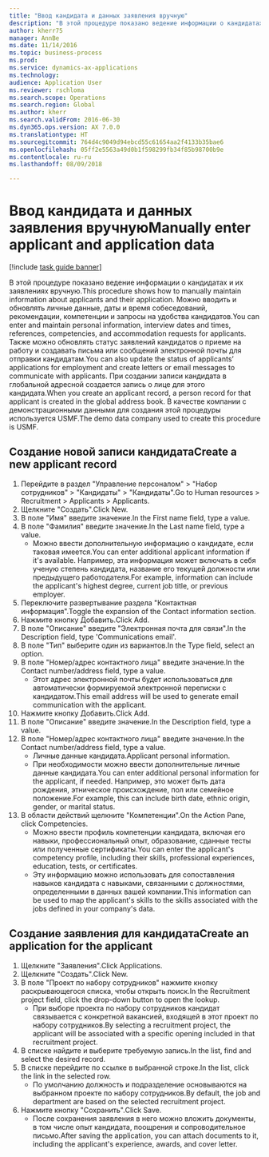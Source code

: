 ```yaml
--- 
title: "Ввод кандидата и данных заявления вручную"
description: "В этой процедуре показано ведение информации о кандидатах и их заявлениях вручную."
author: kherr75
manager: AnnBe
ms.date: 11/14/2016
ms.topic: business-process
ms.prod: 
ms.service: dynamics-ax-applications
ms.technology: 
audience: Application User
ms.reviewer: rschloma
ms.search.scope: Operations
ms.search.region: Global
ms.author: kherr
ms.search.validFrom: 2016-06-30
ms.dyn365.ops.version: AX 7.0.0
ms.translationtype: HT
ms.sourcegitcommit: 764d4c9049d94ebcd55c61654aa2f4133b35bae6
ms.openlocfilehash: 05ff2e5563a49d0b1f598299fb34f85b98700b9e
ms.contentlocale: ru-ru
ms.lasthandoff: 08/09/2018

---
```

# <a name="manually-enter-applicant-and-application-data"></a><span data-ttu-id="debfd-103">Ввод кандидата и данных заявления вручную</span><span class="sxs-lookup"><span data-stu-id="debfd-103">Manually enter applicant and application data</span></span>

[!include [task guide banner](../../includes/task-guide-banner.md)]

<span data-ttu-id="debfd-104">В этой процедуре показано ведение информации о кандидатах и их заявлениях вручную.</span><span class="sxs-lookup"><span data-stu-id="debfd-104">This procedure shows how to manually maintain information about applicants and their application.</span></span>   <span data-ttu-id="debfd-105">Можно вводить и обновлять личные данные, даты и время собеседований, рекомендации, компетенции и запросы на удобства кандидатов.</span><span class="sxs-lookup"><span data-stu-id="debfd-105">You can enter and maintain personal information, interview dates and times, references, competencies, and accommodation requests for applicants.</span></span> <span data-ttu-id="debfd-106">Также можно обновлять статус заявлений кандидатов о приеме на работу и создавать письма или сообщений электронной почты для отправки кандидатам.</span><span class="sxs-lookup"><span data-stu-id="debfd-106">You can also update the status of applicants’ applications for employment and create letters or email messages to communicate with applicants.</span></span> <span data-ttu-id="debfd-107">При создании записи кандидата в глобальной адресной создается запись о лице для этого кандидата.</span><span class="sxs-lookup"><span data-stu-id="debfd-107">When you create an applicant record, a person record for that applicant is created in the global address book.</span></span>       <span data-ttu-id="debfd-108">В качестве компании с демонстрационными данными для создания этой процедуры используется USMF.</span><span class="sxs-lookup"><span data-stu-id="debfd-108">The demo data company used to create this procedure is USMF.</span></span>


## <a name="create-a-new-applicant-record"></a><span data-ttu-id="debfd-109">Создание новой записи кандидата</span><span class="sxs-lookup"><span data-stu-id="debfd-109">Create a new applicant record</span></span>
1. <span data-ttu-id="debfd-110">Перейдите в раздел "Управление персоналом" > "Набор сотрудников" > "Кандидаты" > "Кандидаты".</span><span class="sxs-lookup"><span data-stu-id="debfd-110">Go to Human resources > Recruitment > Applicants > Applicants.</span></span>
2. <span data-ttu-id="debfd-111">Щелкните "Создать".</span><span class="sxs-lookup"><span data-stu-id="debfd-111">Click New.</span></span>
3. <span data-ttu-id="debfd-112">В поле "Имя" введите значение.</span><span class="sxs-lookup"><span data-stu-id="debfd-112">In the First name field, type a value.</span></span>
4. <span data-ttu-id="debfd-113">В поле "Фамилия" введите значение.</span><span class="sxs-lookup"><span data-stu-id="debfd-113">In the Last name field, type a value.</span></span>
    * <span data-ttu-id="debfd-114">Можно ввести дополнительную информацию о кандидате, если таковая имеется.</span><span class="sxs-lookup"><span data-stu-id="debfd-114">You can enter additional applicant information if it's available.</span></span> <span data-ttu-id="debfd-115">Например, эта информация может включать в себя ученую степень кандидата, название его текущей должности или предыдущего работодателя.</span><span class="sxs-lookup"><span data-stu-id="debfd-115">For example, information can include the applicant's highest degree, current job title, or previous employer.</span></span>  
5. <span data-ttu-id="debfd-116">Переключите развертывание раздела "Контактная информация".</span><span class="sxs-lookup"><span data-stu-id="debfd-116">Toggle the expansion of the Contact information section.</span></span>
6. <span data-ttu-id="debfd-117">Нажмите кнопку Добавить.</span><span class="sxs-lookup"><span data-stu-id="debfd-117">Click Add.</span></span>
7. <span data-ttu-id="debfd-118">В поле "Описание" введите "Электронная почта для связи".</span><span class="sxs-lookup"><span data-stu-id="debfd-118">In the Description field, type 'Communications email'.</span></span>
8. <span data-ttu-id="debfd-119">В поле "Тип" выберите один из вариантов.</span><span class="sxs-lookup"><span data-stu-id="debfd-119">In the Type field, select an option.</span></span>
9. <span data-ttu-id="debfd-120">В поле "Номер/адрес контактного лица" введите значение.</span><span class="sxs-lookup"><span data-stu-id="debfd-120">In the Contact number/address field, type a value.</span></span>
    * <span data-ttu-id="debfd-121">Этот адрес электронной почты будет использоваться для автоматически формируемой электронной переписки с кандидатом.</span><span class="sxs-lookup"><span data-stu-id="debfd-121">This email address will be used to generate email communication with the applicant.</span></span>  
10. <span data-ttu-id="debfd-122">Нажмите кнопку Добавить.</span><span class="sxs-lookup"><span data-stu-id="debfd-122">Click Add.</span></span>
11. <span data-ttu-id="debfd-123">В поле "Описание" введите значение.</span><span class="sxs-lookup"><span data-stu-id="debfd-123">In the Description field, type a value.</span></span>
12. <span data-ttu-id="debfd-124">В поле "Номер/адрес контактного лица" введите значение.</span><span class="sxs-lookup"><span data-stu-id="debfd-124">In the Contact number/address field, type a value.</span></span>
    * <span data-ttu-id="debfd-125">Личные данные кандидата.</span><span class="sxs-lookup"><span data-stu-id="debfd-125">Applicant personal information.</span></span>  
    * <span data-ttu-id="debfd-126">При необходимости можно ввести дополнительные личные данные кандидата.</span><span class="sxs-lookup"><span data-stu-id="debfd-126">You can enter additional personal information for the applicant, if needed.</span></span> <span data-ttu-id="debfd-127">Например, это может быть дата рождения, этническое происхождение, пол или семейное положение.</span><span class="sxs-lookup"><span data-stu-id="debfd-127">For example, this can include birth date, ethnic origin, gender, or marital status.</span></span>  
13. <span data-ttu-id="debfd-128">В области действий щелкните "Компетенции".</span><span class="sxs-lookup"><span data-stu-id="debfd-128">On the Action Pane, click Competencies.</span></span>
    * <span data-ttu-id="debfd-129">Можно ввести профиль компетенции кандидата, включая его навыки, профессиональный опыт, образование, сданные тесты или полученные сертификаты.</span><span class="sxs-lookup"><span data-stu-id="debfd-129">You can enter the applicant's competency profile, including their skills, professional experiences, education, tests, or certificates.</span></span>  
    * <span data-ttu-id="debfd-130">Эту информацию можно использовать для сопоставления навыков кандидата с навыками, связанными с должностями, определенными в данных вашей компании.</span><span class="sxs-lookup"><span data-stu-id="debfd-130">This information can be used to map the applicant's skills to the skills associated with the jobs defined in your company's data.</span></span>   

## <a name="create-an-application-for-the-applicant"></a><span data-ttu-id="debfd-131">Создание заявления для кандидата</span><span class="sxs-lookup"><span data-stu-id="debfd-131">Create an application for the applicant</span></span>
1. <span data-ttu-id="debfd-132">Щелкните "Заявления".</span><span class="sxs-lookup"><span data-stu-id="debfd-132">Click Applications.</span></span>
2. <span data-ttu-id="debfd-133">Щелкните "Создать".</span><span class="sxs-lookup"><span data-stu-id="debfd-133">Click New.</span></span>
3. <span data-ttu-id="debfd-134">В поле "Проект по набору сотрудников" нажмите кнопку раскрывающегося списка, чтобы открыть поиск.</span><span class="sxs-lookup"><span data-stu-id="debfd-134">In the Recruitment project field, click the drop-down button to open the lookup.</span></span>
    * <span data-ttu-id="debfd-135">При выборе проекта по набору сотрудников кандидат связывается с конкретной вакансией, входящей в этот проект по набору сотрудников.</span><span class="sxs-lookup"><span data-stu-id="debfd-135">By selecting a recruitment project, the applicant will be associated with a specific opening included in that recruitment project.</span></span>  
4. <span data-ttu-id="debfd-136">В списке найдите и выберите требуемую запись.</span><span class="sxs-lookup"><span data-stu-id="debfd-136">In the list, find and select the desired record.</span></span>
5. <span data-ttu-id="debfd-137">В списке перейдите по ссылке в выбранной строке.</span><span class="sxs-lookup"><span data-stu-id="debfd-137">In the list, click the link in the selected row.</span></span>
    * <span data-ttu-id="debfd-138">По умолчанию должность и подразделение основываются на выбранном проекте по набору сотрудников.</span><span class="sxs-lookup"><span data-stu-id="debfd-138">By default, the job and department are based on the selected recruitment project.</span></span>  
6. <span data-ttu-id="debfd-139">Нажмите кнопку "Сохранить".</span><span class="sxs-lookup"><span data-stu-id="debfd-139">Click Save.</span></span>
    * <span data-ttu-id="debfd-140">После сохранения заявления в него можно вложить документы, в том числе опыт кандидата, поощрения и сопроводительное письмо.</span><span class="sxs-lookup"><span data-stu-id="debfd-140">After saving the application, you can attach documents to it, including the applicant's experience, awards, and cover letter.</span></span>  


